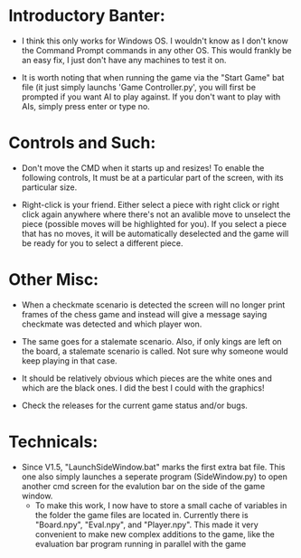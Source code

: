 # Introductory Banter:

- I think this only works for Windows OS. I wouldn't know as I don't know the Command Prompt commands in any other OS. This would frankly be an easy fix, I just don't have any machines to test it on.

- It is worth noting that when running the game via the "Start Game" bat file (it just simply launchs 'Game Controller.py', you will first be prompted if you want AI to play against. If you don't want to play with AIs, simply press enter or type no.

# Controls and Such:

- Don't move the CMD when it starts up and resizes! To enable the following controls, It must be at a particular part of the screen, with its particular size.

- Right-click is your friend. Either select a piece with right click or right click again anywhere where there's not an avalible move to unselect the piece (possible moves will be highlighted for you). If you select a piece that has no moves, it will be automatically deselected and the game will be ready for you to select a different piece.

# Other Misc:

- When a checkmate scenario is detected the screen will no longer print frames of the chess game and instead will give a message saying checkmate was detected and which player won.

- The same goes for a stalemate scenario. Also, if only kings are left on the board, a stalemate scenario is called. Not sure why someone would keep playing in that case.

- It should be relatively obvious which pieces are the white ones and which are the black ones. I did the best I could with the graphics!

- Check the releases for the current game status and/or bugs.

# Technicals:

- Since V1.5, "LaunchSideWindow.bat" marks the first extra bat file. This one also simply launches a seperate program (SideWindow.py) to open another cmd screen for the evalution bar on the side of the game window.
  - To make this work, I now have to store a small cache of variables in the folder the game files are located in. Currently there is "Board.npy", "Eval.npy", and "Player.npy". This made it very convenient to make new complex additions to the game, like the evaluation bar program running in parallel with the game
